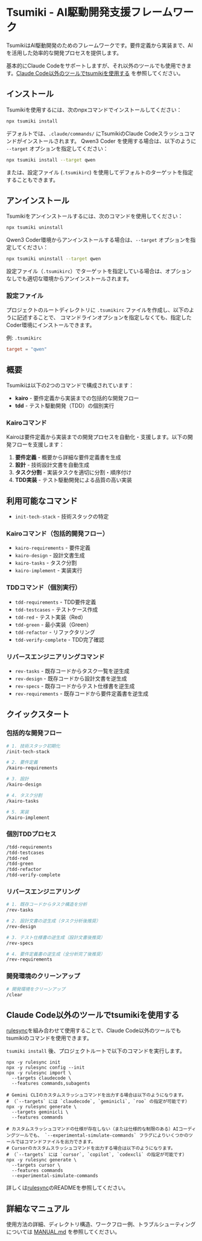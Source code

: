 # Tsumiki - AI駆動開発支援フレームワーク

TsumikiはAI駆動開発のためのフレームワークです。要件定義から実装まで、AIを活用した効率的な開発プロセスを提供します。

基本的にClaude Codeをサポートしますが、それ以外のツールでも使用できます。[Claude Code以外のツールでtsumikiを使用する](#claude-code以外のツールでtsumikiを使用する) を参照してください。

## インストール

Tsumikiを使用するには、次のnpxコマンドでインストールしてください：

```bash
npx tsumiki install
```

デフォルトでは、`.claude/commands/` にTsumikiのClaude Codeスラッシュコマンドがインストールされます。
Qwen3 Coder を使用する場合は、以下のように `--target` オプションを指定してください：

```bash
npx tsumiki install --target qwen
```

または、設定ファイル (`.tsumikirc`) を使用してデフォルトのターゲットを指定することもできます。

## アンインストール

Tsumikiをアンインストールするには、次のコマンドを使用してください：

```bash
npx tsumiki uninstall
```

Qwen3 Coder環境からアンインストールする場合は、`--target` オプションを指定してください：

```bash
npx tsumiki uninstall --target qwen
```

設定ファイル（`.tsumikirc`）でターゲットを指定している場合は、オプションなしでも適切な環境からアンインストールされます。

### 設定ファイル

プロジェクトのルートディレクトリに `.tsumikirc` ファイルを作成し、以下のように記述することで、
コマンドラインオプションを指定しなくても、指定したCoder環境にインストールできます。

例: `.tsumikirc`
```toml
target = "qwen"
```

## 概要

Tsumikiは以下の2つのコマンドで構成されています：

- **kairo** - 要件定義から実装までの包括的な開発フロー
- **tdd** - テスト駆動開発（TDD）の個別実行

### Kairoコマンド

Kairoは要件定義から実装までの開発プロセスを自動化・支援します。以下の開発フローを支援します：

1. **要件定義** - 概要から詳細な要件定義書を生成
2. **設計** - 技術設計文書を自動生成
3. **タスク分割** - 実装タスクを適切に分割・順序付け
4. **TDD実装** - テスト駆動開発による品質の高い実装

## 利用可能なコマンド

- `init-tech-stack` - 技術スタックの特定

### Kairoコマンド（包括的開発フロー）
- `kairo-requirements` - 要件定義
- `kairo-design` - 設計文書生成
- `kairo-tasks` - タスク分割
- `kairo-implement` - 実装実行

### TDDコマンド（個別実行）
- `tdd-requirements` - TDD要件定義
- `tdd-testcases` - テストケース作成
- `tdd-red` - テスト実装（Red）
- `tdd-green` - 最小実装（Green）
- `tdd-refactor` - リファクタリング
- `tdd-verify-complete` - TDD完了確認

### リバースエンジニアリングコマンド
- `rev-tasks` - 既存コードからタスク一覧を逆生成
- `rev-design` - 既存コードから設計文書を逆生成
- `rev-specs` - 既存コードからテスト仕様書を逆生成
- `rev-requirements` - 既存コードから要件定義書を逆生成

## クイックスタート

### 包括的な開発フロー

```bash
# 1. 技術スタック初期化
/init-tech-stack

# 2. 要件定義
/kairo-requirements

# 3. 設計
/kairo-design

# 4. タスク分割
/kairo-tasks

# 5. 実装
/kairo-implement
```

### 個別TDDプロセス

```bash
/tdd-requirements
/tdd-testcases
/tdd-red
/tdd-green
/tdd-refactor
/tdd-verify-complete
```

### リバースエンジニアリング

```bash
# 1. 既存コードからタスク構造を分析
/rev-tasks

# 2. 設計文書の逆生成（タスク分析後推奨）
/rev-design

# 3. テスト仕様書の逆生成（設計文書後推奨）
/rev-specs

# 4. 要件定義書の逆生成（全分析完了後推奨）
/rev-requirements
```

### 開発環境のクリーンアップ

```bash
# 開発環境をクリーンアップ
/clear
```

## Claude Code以外のツールでtsumikiを使用する

[rulesync](https://github.com/dyoshikawa/rulesync)を組み合わせて使用することで、Claude Code以外のツールでもtsumikiのコマンドを使用できます。

`tsumiki install` 後、プロジェクトルートで以下のコマンドを実行します。

```
npx -y rulesync init
npx -y rulesync config --init
npx -y rulesync import \
  --targets claudecode \
  --features commands,subagents

# Gemini CLIのカスタムスラッシュコマンドを出力する場合は以下のようになります。
# （`--targets` には `claudecode`, `geminicli`, `roo` の指定が可能です）
npx -y rulesync generate \
  --targets geminicli \
  --features commands

# カスタムスラッシュコマンドの仕様が存在しない（または仕様的な制限のある）AIコーディングツールでも、 `--experimental-simulate-commands` フラグによりいくつかのツールではコマンドファイルを出力できます。
# Cursorのカスタムスラッシュコマンドを出力する場合は以下のようになります。
# （`--targets` には `cursor`, `copilot`, `codexcli` の指定が可能です）
npx -y rulesync generate \
  --targets cursor \
  --features commands
  --experimental-simulate-commands
```

詳しくは[rulesync](https://github.com/dyoshikawa/rulesync)のREADMEを参照してください。

## 詳細なマニュアル

使用方法の詳細、ディレクトリ構造、ワークフロー例、トラブルシューティングについては [MANUAL.md](./MANUAL.md) を参照してください。
